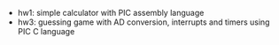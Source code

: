- hw1: simple calculator with PIC assembly language
- hw3: guessing game with AD conversion, interrupts and timers using PIC C language
